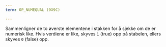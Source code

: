 ```yaml
---
term: OP_NUMEQUAL (0X9C)

---
```

Sammenligner de to øverste elementene i stakken for å sjekke om de er numerisk like. Hvis verdiene er like, skyves `1` (true) opp på stabelen, ellers skyves `0` (false) opp.